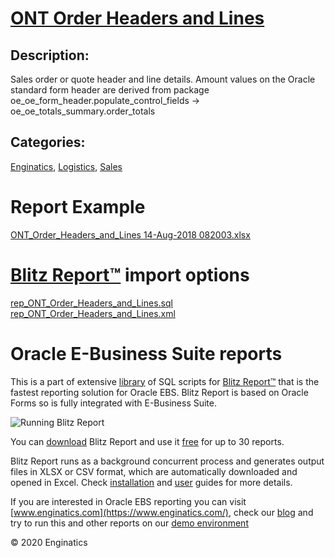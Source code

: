 # [ONT Order Headers and Lines](https://www.enginatics.com/reports/ont-order-headers-and-lines)
## Description: 
Sales order or quote header and line details.
Amount values on the Oracle standard form header are derived from package oe_oe_form_header.populate_control_fields -> oe_oe_totals_summary.order_totals
## Categories: 
[Enginatics](https://www.enginatics.com/library/?pg=1&category[]=Enginatics), [Logistics](https://www.enginatics.com/library/?pg=1&category[]=Logistics), [Sales](https://www.enginatics.com/library/?pg=1&category[]=Sales)
# Report Example
[ONT_Order_Headers_and_Lines 14-Aug-2018 082003.xlsx](https://www.enginatics.com/example/ont-order-headers-and-lines)
# [Blitz Report™](https://www.enginatics.com/blitz-report) import options
[rep_ONT_Order_Headers_and_Lines.sql](https://www.enginatics.com/export/ont-order-headers-and-lines)\
[rep_ONT_Order_Headers_and_Lines.xml](https://www.enginatics.com/xml/ont-order-headers-and-lines)
# Oracle E-Business Suite reports

This is a part of extensive [library](https://www.enginatics.com/library/) of SQL scripts for [Blitz Report™](https://www.enginatics.com/blitz-report/) that is the fastest reporting solution for Oracle EBS. Blitz Report is based on Oracle Forms so is fully integrated with E-Business Suite. 

![Running Blitz Report](https://www.enginatics.com/wp-content/uploads/2018/01/Running-blitz-report.png) 

You can [download](https://www.enginatics.com/download/) Blitz Report and use it [free](https://www.enginatics.com/pricing/) for up to 30 reports. 

Blitz Report runs as a background concurrent process and generates output files in XLSX or CSV format, which are automatically downloaded and opened in Excel. Check [installation](https://www.enginatics.com/installation-guide/) and [user](https://www.enginatics.com/user-guide/) guides for more details.

If you are interested in Oracle EBS reporting you can visit [www.enginatics.com](https://www.enginatics.com/), check our [blog](https://www.enginatics.com/blog) and try to run this and other reports on our [demo environment](http://demo.enginatics.com/)

© 2020 Enginatics